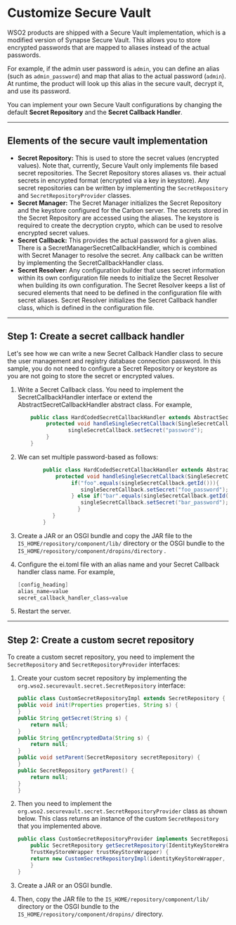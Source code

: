 # Customize Secure Vault

WSO2 products are shipped with a Secure Vault implementation, which is a
modified version of Synapse Secure Vault. This allows you to store
encrypted passwords that are mapped to aliases instead of the actual passwords. 

For example, if the admin user password is `admin`, you can define an alias (such as `admin_password`) and map that alias to the actual password (`admin`). At runtime, the product will look up this alias in the secure
vault, decrypt it, and use its password.

You can implement your own Secure Vault configurations by changing the default **Secret Repository** and the **Secret Callback Handler**.

---

## Elements of the secure vault implementation

-   **Secret Repository:** This is used to store the secret values
    (encrypted values). Note that, currently, Secure Vault
    only implements file based secret repositories. The Secret
    Repository stores aliases vs. their actual secrets in encrypted
    format (encrypted via a key in keystore). Any secret repositories
    can be written by implementing the `SecretRepository` and `SecretRepositoryProvider` classes. 
-   **Secret Manager:** The Secret Manager initializes the Secret
    Repository and the keystore configured for the Carbon server. The
    secrets stored in the Secret Repository are accessed using the
    aliases. The keystore is required to create the decryption crypto,
    which can be used to resolve encrypted secret values.  
-   **Secret Callback:** This provides the actual password for a given
    alias. There is a SecretManagerSecretCallbackHandler, which is
    combined with Secret Manager to resolve the secret. Any callback can
    be written by implementing the SecretCallbackHandler class.
-   **Secret Resolver:** Any configuration builder that uses secret
    information within its own configuration file needs to initialize
    the Secret Resolver when building its own configuration. The Secret
    Resolver keeps a list of secured elements that need to be defined in
    the configuration file with secret aliases. Secret Resolver
    initializes the Secret Callback handler class, which is defined in
    the configuration file.

---

## Step 1: Create a secret callback handler

Let's see how we can write a new Secret Callback Handler class to secure
the user management and registry database connection password. In this
sample, you do not need to configure a Secret Repository or keystore as you are not going to store the secret or
encrypted values.

1.  Write a Secret Callback class. You need to implement the
    SecretCallbackHandler interface or extend the
    AbstractSecretCallbackHandler abstract class. For example,  

    ``` java
        public class HardCodedSecretCallbackHandler extends AbstractSecretCallbackHandler {
             protected void handleSingleSecretCallback(SingleSecretCallback singleSecretCallback) {
                    singleSecretCallback.setSecret("password");
             }
        }
    ```

2.  We can set multiple password-based as follows: <span
    class="underline"><span class="underline">  
    </span></span>

    ``` java
            public class HardCodedSecretCallbackHandler extends AbstractSecretCallbackHandler {
                protected void handleSingleSecretCallback(SingleSecretCallback singleSecretCallback) {
                     if("foo".equals(singleSecretCallback.getId())){
                        singleSecretCallback.setSecret("foo_password");
                     } else if("bar".equals(singleSecretCallback.getId())){
                        singleSecretCallback.setSecret("bar_password");
                       }
               }
            }
    ```

3.  Create a JAR or an OSGI bundle and copy the JAR file to the
    `IS_HOME/repository/component/lib/` directory or the OSGI bundle to the
    `IS_HOME/repository/component/dropins/directory`
    .
4.  Configure the ei.toml file
    with an alias name and your Secret Callback handler class name. For
    example,  

    ``` java
    [config_heading]
    alias_name=value
    secret_callback_handler_class=value
    ```

5.  Restart the server.

---

## Step 2: Create a custom secret repository

To create a custom secret repository, you need to implement the
`SecretRepository` and `SecretRepositoryProvider` interfaces:

1.  Create your custom secret repository by implementing the `org.wso2.securevault.secret.SecretRepository` interface:

    ``` java
    public class CustomSecretRepositoryImpl extends SecretRepository {
    public void init(Properties properties, String s) {
    }
    public String getSecret(String s) {
        return null;
    }
    public String getEncryptedData(String s) {
        return null;
    }
    public void setParent(SecretRepository secretRepository) {
    }
    public SecretRepository getParent() {
        return null;
    }
    } 
    ```

2.  Then you need to implement the `org.wso2.securevault.secret.SecretRepositoryProvider` class as shown below. This class returns an instance of the custom `SecretRepository` that you implemented above.

    ``` java
    public class CustomSecretRepositoryProvider implements SecretRepositoryProvider {
        public SecretRepository getSecretRepository(IdentityKeyStoreWrapper identityKeyStoreWrapper,
        TrustKeyStoreWrapper trustKeyStoreWrapper) {
        return new CustomSecretRepositoryImpl(identityKeyStoreWrapper, trustKeyStoreWrapper);
        }
    } 
    ```

3.  Create a JAR or an OSGI bundle.

4.  Then, copy the JAR file to the
    `IS_HOME/repository/component/lib/`
    directory or the OSGI bundle to the
    `IS_HOME/repository/component/dropins/` directory.